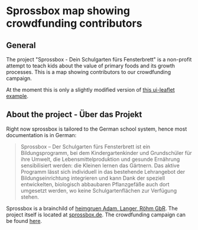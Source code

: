 # Sprossbox map showing crowdfunding contributors

## General

The project "Sprossbox - Dein Schulgarten fürs Fensterbrett" is a non-profit attempt to teach kids about the value of primary foods and its growth processes. This is a map showing contributors to our crowdfunding campaign.

At the moment this is only a slightly modified version of [this ui-leaflet example](http://angular-ui.github.io/ui-leaflet/examples/0000-viewer.html#/markers/clustering-without-overlays-example).

## About the project - Über das Projekt

Right now sprossbox is tailored to the German school system, hence most documentation is in German:

> Sprossbox – Der Schulgarten fürs Fensterbrett ist ein Bildungsprogramm, bei dem Kindergartenkinder und Grundschüler für ihre Umwelt, die Lebensmittelproduktion und gesunde Ernährung sensibilisiert werden: die Kleinen lernen das Gärtnern. Das aktive Programm lässt sich individuell in das bestehende Lehrangebot der Bildungseinrichtung integrieren und kann Dank der speziell entwickelten, biologisch abbaubaren Pflanzgefäße auch dort umgesetzt werden, wo keine Schulgartenflächen zur Verfügung stehen.

Sprossbox is a brainchild of [heimgruen Adam, Langer, Röhm GbR](https://www.heimgruen.de). The project itself is located at [sprossbox.de](https://www.sprossbox.de). The crowdfunding campaign can be found [here](https://www.startnext.com/sprossbox-schulgarten).
